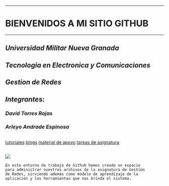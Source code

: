 ___
# BIENVENIDOS A MI SITIO GITHUB
___
## ***Universidad Militar Nueva Granada***
## ***Tecnologia en Electronica y Comunicaciones***
## ***Gestion de Redes***
## ***Integrantes:***
### ***David Torres Rojas***
### ***Arleyo Andrade Espinosa***
~~~
~~~
[tutoriales](https://www.youtube.com/watch?v=hWglK8nWh60)
[blogs](https://github.blog/)
[material de apoyo](https://rogerdudler.github.io/git-guide/index.es.html)
[tareas de asignatura]()
~~~
~~~
![](https://www.muycomputerpro.com/wp-content/uploads/2019/12/GitHub_en_China.jpg)
~~~ 
En este entorno de trabajo de Github hemos creado un espacio
para administrar nuestros archivos de la asignatura de Gestión
de Redes, sirviendo además como modelo de aprendizaje de la
aplicación y las herramientas que nos brinda el sistema.
~~~
